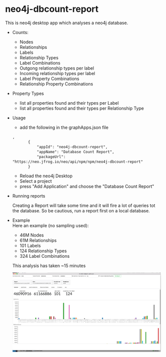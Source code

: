 # neo4j-dbcount-report

This is neo4j desktop app which analyses a neo4j database.

* Counts:
  * Nodes
  * Relationships
  * Labels
  * Relationship Types
  * Label Combinations
  * Outgong relationship types per label
  * Incoming relationship types per label
  * Label Property Combinations
  * Relationship Property Combinations
  
* Property Types
  * list all properties found and their types per Label 
  * list all properties found and their types per Relationship Type
    

  
* Usage
  * add the following in the graphApps.json file
  ``` 
  ,
         {
             "appId": "neo4j-dbcount-report",
             "appName": "Database Count Report",
             "packageUrl": "https://neo.jfrog.io/neo/api/npm/npm/neo4j-dbcount-report"
         }
   ```

         
  * Reload the neo4j Desktop
  * Select a project
  * press "Add Application" and choose the "Database Count Report"
  
  
* Running reports
  
  Creating a Report will take some time and it will fire a lot of queries tot the database.
  So be cautious, run a report first on a local database.
  
* Example  
  Here an example (no sampling used): 
  - 46M Nodes
  - 61M Relationships
  - 101 Labels
  - 124 Relationship Types
  - 324 Label Combinations
  
  This analysis has taken ~15 minutes 
  
  <img src="dbcountreport.png" width="1800px"/>
